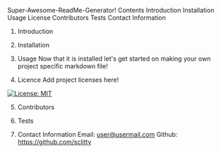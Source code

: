 Super-Awesome-ReadMe-Generator!
Contents
Introduction
Installation
Usage
License
Contributors
Tests
Contact Information


1. Introduction



2. Installation

3. Usage
Now that it is installed let's get started on making your own project specific markdown file!


4. Licence
Add project licenses here!

[![License: MIT](https://img.shields.io/badge/License-MIT-yellow.svg)](https://opensource.org/licenses/MIT)

5. Contributors


6. Tests



7. Contact Information
Email: user@usermail.com Github: https://github.com/sclitty